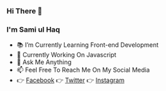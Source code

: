 ### Hi There 👋
### I'm Sami ul Haq

- 📚 I’m Currently Learning Front-end Development
- 📅 Currently Working On Javascript
- 💬 Ask Me Anything
- 📫 Feel Free To Reach Me On My Social Media
- 👉 [Facebook](https://www.facebook.com/sami.ul.haq.2017) 👉 [Twitter](https://twitter.com/_semiulhaq) 👉 [Instagram](https://www.instagram.com/_samiulhaq/)
